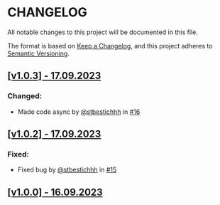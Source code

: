# CHANGELOG

All notable changes to this project will be documented in this file.

The format is based on [Keep a Changelog](https://keepachangelog.com/en/1.0.0/),
and this project adheres to [Semantic Versioning](https://semver.org/spec/v2.0.0.html).

## [[v1.0.3] - 17.09.2023](https://github.com/stbestichhh/FileLogger-NuGet-package/releases/tag/v1.0.3)

### Changed:
* Made code async by [@stbestichhh](https://github.com/stbestichhh/dotNET-LoggerService/releases/tag/v1.0.0) in [#16](https://github.com/stbestichhh/FileLogger-NuGet-package/pull/16)

## [[v1.0.2] - 17.09.2023](https://github.com/stbestichhh/FileLogger-NuGet-package/releases/tag/v1.0.2)

### Fixed:
* Fixed bug by [@stbestichhh](https://github.com/stbestichhh) in [#15](https://github.com/stbestichhh/FileLogger-NuGet-package/pull/15)

## [[v1.0.0] - 16.09.2023](https://github.com/stbestichhh/dotNET-LoggerService/releases/tag/v1.0.0)
